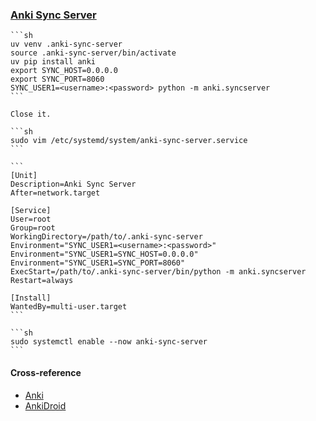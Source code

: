 ### [Anki Sync Server](https://docs.ankiweb.net/sync-server.html)

````{tab} Ubuntu 22 ARM [^1]
```sh
uv venv .anki-sync-server
source .anki-sync-server/bin/activate
uv pip install anki
export SYNC_HOST=0.0.0.0
export SYNC_PORT=8060
SYNC_USER1=<username>:<password> python -m anki.syncserver
```

Close it.

```sh
sudo vim /etc/systemd/system/anki-sync-server.service
```

```
[Unit]
Description=Anki Sync Server
After=network.target

[Service]
User=root
Group=root
WorkingDirectory=/path/to/.anki-sync-server
Environment="SYNC_USER1=<username>:<password>"
Environment="SYNC_USER1=SYNC_HOST=0.0.0.0"
Environment="SYNC_USER1=SYNC_PORT=8060"
ExecStart=/path/to/.anki-sync-server/bin/python -m anki.syncserver
Restart=always

[Install]
WantedBy=multi-user.target
```

```sh
sudo systemctl enable --now anki-sync-server
```
````

#### Cross-reference

- [Anki](https://scillidan.github.io/notes/opt/anki.html)
- [AnkiDroid](https://scillidan.github.io/notes/opt/ankidroid.html)

[^1]: [With pip](https://docs.ankiweb.net/sync-server.html#with-pip)